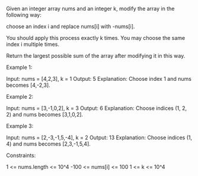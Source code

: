 Given an integer array nums and an integer k, modify the array in the
following way:


choose an index i and replace nums[i] with -nums[i].


You should apply this process exactly k times. You may choose the same index
i multiple times.

Return the largest possible sum of the array after modifying it in this
way.


Example 1:


Input: nums = [4,2,3], k = 1
Output: 5
Explanation: Choose index 1 and nums becomes [4,-2,3].


Example 2:


Input: nums = [3,-1,0,2], k = 3
Output: 6
Explanation: Choose indices (1, 2, 2) and nums becomes [3,1,0,2].


Example 3:


Input: nums = [2,-3,-1,5,-4], k = 2
Output: 13
Explanation: Choose indices (1, 4) and nums becomes [2,3,-1,5,4].



Constraints:


1 <= nums.length <= 10^4
-100 <= nums[i] <= 100
1 <= k <= 10^4




